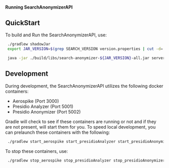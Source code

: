 #### Running SearchAnonymizerAPI

## QuickStart

To build and Run the SearchAnonymizerAPI, use:

~~~bash
 ./gradlew shadowJar
 export JAR_VERSION=$(grep SEARCH_VERSION version.properties | cut -d= -f2)

 java -jar ./build/libs/search-anonymizer-${JAR_VERSION}-all.jar server config.yml
~~~

## Development

During development, the SearchAnonymizerAPI utilizes the following docker containers:
- Aerospike (Port 3000)
- Presidio Analyzer  (Port 5001)
- Presidio Anonymizer  (Port 5002)

Gradle will check to see if these containers are running or not and if they are not present, will start them for you. To speed 
local development, you can prelaunch these containers with the following:

~~~bash
 ./gradlew start_aerospike start_presidioAnalyzer start_presidioAnonymizer
~~~

To stop these containers, use:
~~~bash
 ./gradlew stop_aerospike stop_presidioAnalyzer stop_presidioAnonymizer
~~~
